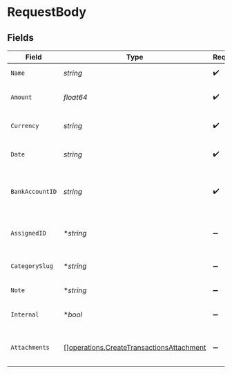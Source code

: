 # RequestBody


## Fields

| Field                                                                                                | Type                                                                                                 | Required                                                                                             | Description                                                                                          |
| ---------------------------------------------------------------------------------------------------- | ---------------------------------------------------------------------------------------------------- | ---------------------------------------------------------------------------------------------------- | ---------------------------------------------------------------------------------------------------- |
| `Name`                                                                                               | *string*                                                                                             | :heavy_check_mark:                                                                                   | Name of the transaction.                                                                             |
| `Amount`                                                                                             | *float64*                                                                                            | :heavy_check_mark:                                                                                   | Amount of the transaction.                                                                           |
| `Currency`                                                                                           | *string*                                                                                             | :heavy_check_mark:                                                                                   | Currency of the transaction.                                                                         |
| `Date`                                                                                               | *string*                                                                                             | :heavy_check_mark:                                                                                   | Date of the transaction (ISO 8601).                                                                  |
| `BankAccountID`                                                                                      | *string*                                                                                             | :heavy_check_mark:                                                                                   | Bank account ID associated with the transaction.                                                     |
| `AssignedID`                                                                                         | **string*                                                                                            | :heavy_minus_sign:                                                                                   | Assigned user ID for the transaction.                                                                |
| `CategorySlug`                                                                                       | **string*                                                                                            | :heavy_minus_sign:                                                                                   | Category slug for the transaction.                                                                   |
| `Note`                                                                                               | **string*                                                                                            | :heavy_minus_sign:                                                                                   | Note for the transaction.                                                                            |
| `Internal`                                                                                           | **bool*                                                                                              | :heavy_minus_sign:                                                                                   | Whether the transaction is internal.                                                                 |
| `Attachments`                                                                                        | [][operations.CreateTransactionsAttachment](../../models/operations/createtransactionsattachment.md) | :heavy_minus_sign:                                                                                   | Array of attachments for the transaction.                                                            |